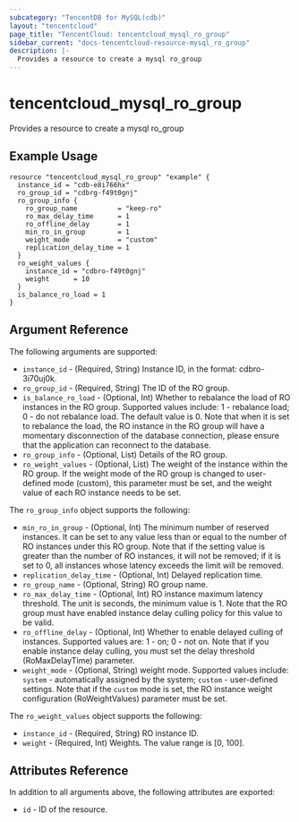 ```yaml
---
subcategory: "TencentDB for MySQL(cdb)"
layout: "tencentcloud"
page_title: "TencentCloud: tencentcloud_mysql_ro_group"
sidebar_current: "docs-tencentcloud-resource-mysql_ro_group"
description: |-
  Provides a resource to create a mysql ro_group
---
```


# tencentcloud_mysql_ro_group

Provides a resource to create a mysql ro_group

## Example Usage

```hcl
resource "tencentcloud_mysql_ro_group" "example" {
  instance_id = "cdb-e8i766hx"
  ro_group_id = "cdbrg-f49t0gnj"
  ro_group_info {
    ro_group_name          = "keep-ro"
    ro_max_delay_time      = 1
    ro_offline_delay       = 1
    min_ro_in_group        = 1
    weight_mode            = "custom"
    replication_delay_time = 1
  }
  ro_weight_values {
    instance_id = "cdbro-f49t0gnj"
    weight      = 10
  }
  is_balance_ro_load = 1
}
```

## Argument Reference

The following arguments are supported:

* `instance_id` - (Required, String) Instance ID, in the format: cdbro-3i70uj0k.
* `ro_group_id` - (Required, String) The ID of the RO group.
* `is_balance_ro_load` - (Optional, Int) Whether to rebalance the load of RO instances in the RO group. Supported values include: 1 - rebalance load; 0 - do not rebalance load. The default value is 0. Note that when it is set to rebalance the load, the RO instance in the RO group will have a momentary disconnection of the database connection, please ensure that the application can reconnect to the database.
* `ro_group_info` - (Optional, List) Details of the RO group.
* `ro_weight_values` - (Optional, List) The weight of the instance within the RO group. If the weight mode of the RO group is changed to user-defined mode (custom), this parameter must be set, and the weight value of each RO instance needs to be set.

The `ro_group_info` object supports the following:

* `min_ro_in_group` - (Optional, Int) The minimum number of reserved instances. It can be set to any value less than or equal to the number of RO instances under this RO group. Note that if the setting value is greater than the number of RO instances, it will not be removed; if it is set to 0, all instances whose latency exceeds the limit will be removed.
* `replication_delay_time` - (Optional, Int) Delayed replication time.
* `ro_group_name` - (Optional, String) RO group name.
* `ro_max_delay_time` - (Optional, Int) RO instance maximum latency threshold. The unit is seconds, the minimum value is 1. Note that the RO group must have enabled instance delay culling policy for this value to be valid.
* `ro_offline_delay` - (Optional, Int) Whether to enable delayed culling of instances. Supported values are: 1 - on; 0 - not on. Note that if you enable instance delay culling, you must set the delay threshold (RoMaxDelayTime) parameter.
* `weight_mode` - (Optional, String) weight mode. Supported values include: `system` - automatically assigned by the system; `custom` - user-defined settings. Note that if the `custom` mode is set, the RO instance weight configuration (RoWeightValues) parameter must be set.

The `ro_weight_values` object supports the following:

* `instance_id` - (Required, String) RO instance ID.
* `weight` - (Required, Int) Weights. The value range is [0, 100].

## Attributes Reference

In addition to all arguments above, the following attributes are exported:

* `id` - ID of the resource.





